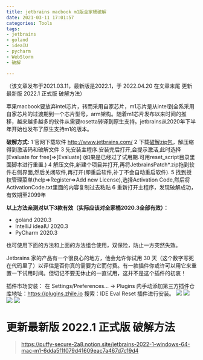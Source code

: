 ```yaml
---
title: jetbrains macbook m1版全家桶破解
date: 2021-03-11 17:01:57
categories: Tools
tags:
- jetbrains
- goland
- ideaIU
- pycharm
- WebStorm
- 破解

---
```

（该文章发布于2021.03.11，最新版是2022.1，于 2022.04.20 在文章末尾 更新最新版 2022.1 正式版 破解方法）

苹果macbook要放弃intel芯片，转而采用自家芯片，m1芯片是从intel到全系采用自家芯片的过渡期到一个芯片型号，arm架构。随着m1芯片发布以来时间的推移，越来越多越多的软件从需要rosetta转译到原生支持。jetbrains从2020年下半年开始也发布了原生支持m1的版本。

**破解方式:**
1 官网下载软件 http://www.jetbrains.com/
2 下载[破解zip包](/files/jetbrains-mac-m1/Jetbrains2020.3及以上版本激活补丁_520xiazai.zip)，解压缩得到激活码和破解文件
3 先安装主程序.安装完后打开,会提示激活,此时选择[Evaluate for free]=>[Evaluate] (如果是已经过了试用期.可用reset_script目录里面脚本进行重置.)
4 解压文件,新建个项目并打开,再将JetbrainsPatch*.zip拖到软件右侧界面,然后关闭软件,再打开(即重启软件,补丁不会自动重启软件).
5 找到授权管理菜单(help=>Register=>Add new License),选择Activation Code,然后将ActivationCode.txt里面的内容复制过去粘贴
6 重新打开主程序，发现破解成功，有效期至2099年

**以上方法亲测对以下3款有效（实际应该对全家桶2020.3全部有效）：**
* goland 2020.3
* IntelliJ ideaIU 2020.3
* PyCharm 2020.3

也可使用下面的方法和上面的方法组合使用，双保险，防止一方突然失效。

Jetbrains 家的产品有一个很良心的地方，他会允许你试用 30 天（这个数字写死在代码里了）以评估是否你真的需要为它而付费。有一款插件你或许可以用它来重置一下试用时间。但切记不要无休止的一直试用，这并不是这个插件的初衷！

插件市场安装：
在 Settings/Preferences... -> Plugins 内手动添加第三方插件仓库地址：https://plugins.zhile.io 搜索：IDE Eval Reset 插件进行安装。
![](/images/jetbrains-mac-m1/1.jpg)
![](/images/jetbrains-mac-m1/2.jpg)
![](/images/jetbrains-mac-m1/3.jpg)
![](/images/jetbrains-mac-m1/4.jpg)

# 更新最新版 2022.1 正式版 破解方法
> https://puffy-secure-2a8.notion.site/jetbrains-2022-1-windows-64-mac-m1-6dda5f1f079d41609eac7a467d7c19d4